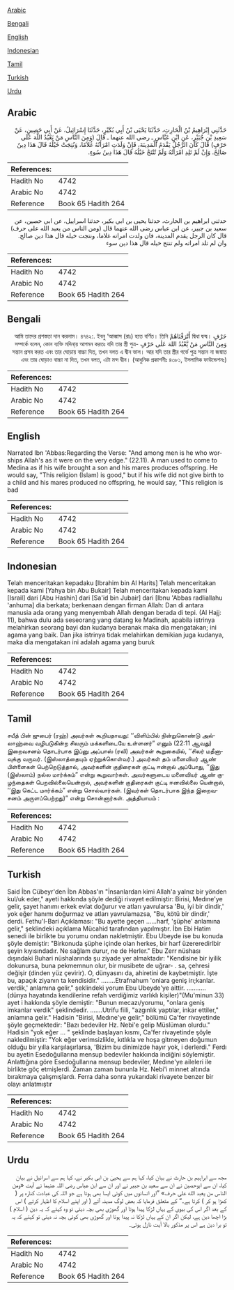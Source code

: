 [Arabic](#arabic)

[Bengali](#bengali)

[English](#english)

[Indonesian](#indonesian)

[Tamil](#tamil)

[Turkish](#turkish)

[Urdu](#urdu)

## Arabic


<div dir="rtl" lang="ar" style={{fontSize:'larger',backgroundColor:'#f8f9fa',padding:20}}>
حَدَّثَنِي إِبْرَاهِيمُ بْنُ الْحَارِثِ، حَدَّثَنَا يَحْيَى بْنُ أَبِي بُكَيْرٍ، حَدَّثَنَا إِسْرَائِيلُ، عَنْ أَبِي حَصِينٍ، عَنْ سَعِيدِ بْنِ جُبَيْرٍ، عَنِ ابْنِ عَبَّاسٍ ـ رضى الله عنهما ـ قَالَ ‏(‏وَمِنَ النَّاسِ مَنْ يَعْبُدُ اللَّهَ عَلَى حَرْفٍ‏)‏ قَالَ كَانَ الرَّجُلُ يَقْدَمُ الْمَدِينَةَ، فَإِنْ وَلَدَتِ امْرَأَتُهُ غُلاَمًا، وَنُتِجَتْ خَيْلُهُ قَالَ هَذَا دِينٌ صَالِحٌ‏.‏ وَإِنْ لَمْ تَلِدِ امْرَأَتُهُ وَلَمْ تُنْتَجْ خَيْلُهُ قَالَ هَذَا دِينُ سُوءٍ‏.‏
</div>
<div style={{backgroundColor:'#f8f9fa',padding:20, marginBottom: 10}}><table> <thead> <tr> <th>References:</th> <th></th> </tr> </thead> <tbody><tr><td>Hadith No</td><td>4742</td></tr><tr><td>Arabic No</td><td>4742</td></tr><tr><td>Reference</td><td>Book 65 Hadith 264</td></tr></tbody></table></div>


<div dir="rtl" lang="ar" style={{fontSize:'larger',backgroundColor:'#f8f9fa',padding:20}}>
حدثني ابراهيم بن الحارث، حدثنا يحيى بن ابي بكير، حدثنا اسراييل، عن ابي حصين، عن سعيد بن جبير، عن ابن عباس رضى الله عنهما قال (ومن الناس من يعبد الله على حرف) قال كان الرجل يقدم المدينة، فان ولدت امراته غلاما، ونتجت خيله قال هذا دين صالح. وان لم تلد امراته ولم تنتج خيله قال هذا دين سوء
</div>
<div style={{backgroundColor:'#f8f9fa',padding:20, marginBottom: 10}}><table> <thead> <tr> <th>References:</th> <th></th> </tr> </thead> <tbody><tr><td>Hadith No</td><td>4742</td></tr><tr><td>Arabic No</td><td>4742</td></tr><tr><td>Reference</td><td>Book 65 Hadith 264</td></tr></tbody></table></div>

## Bengali


<div dir="rtl" lang="bn" style={{fontSize:'larger',backgroundColor:'#f8f9fa',padding:20}}>
حَرْفٍ দ্বিধা দ্বন্দ্ব। أَتْرَفْنَاهُمْ আমি তাদের প্রশস্ততা দান করলাম। ৪৭৪২:. ইবনু ‘আব্বাস (রাঃ) হতে বর্ণিত। তিনি وَمِنَ النَّاسِ مَنْ يَّعْبُدُ اللهَ عَلٰى حَرْفٍ সম্পর্কে বলেন, কোন ব্যক্তি মদিনা্য় আগমন করতঃ যদি তার স্ত্রী পুত্র-সন্তান প্রসব করত এবং তার ঘোড়ায় বাচ্চা দিত, তখন বলত এ দ্বীন ভাল। আর যদি তার স্ত্রীর গর্ভে পুত্র সন্তান না জন্মাত এবং তার ঘোড়াও বাচ্চা না দিত, তখন বলত, এটা মন্দ দ্বীন। (আধুনিক প্রকাশনীঃ ৪৩৮১, ইসলামিক ফাউন্ডেশনঃ)
</div>
<div style={{backgroundColor:'#f8f9fa',padding:20, marginBottom: 10}}><table> <thead> <tr> <th>References:</th> <th></th> </tr> </thead> <tbody><tr><td>Hadith No</td><td>4742</td></tr><tr><td>Arabic No</td><td>4742</td></tr><tr><td>Reference</td><td>Book 65 Hadith 264</td></tr></tbody></table></div>

## English


<div dir="ltr" lang="en" style={{fontSize:'larger',backgroundColor:'#f8f9fa',padding:20}}>
Narrated Ibn 'Abbas:Regarding the Verse: "And among men is he who worships Allah's as it were on the very edge." (22.11). A man used to come to Medina as if his wife brought a son and his mares produces offspring. He would say, "This religion (Islam) is good," but if his wife did not give birth to a child and his mares produced no offspring, he would say, "This religion is bad
</div>
<div style={{backgroundColor:'#f8f9fa',padding:20, marginBottom: 10}}><table> <thead> <tr> <th>References:</th> <th></th> </tr> </thead> <tbody><tr><td>Hadith No</td><td>4742</td></tr><tr><td>Arabic No</td><td>4742</td></tr><tr><td>Reference</td><td>Book 65 Hadith 264</td></tr></tbody></table></div>

## Indonesian


<div dir="ltr" lang="id" style={{fontSize:'larger',backgroundColor:'#f8f9fa',padding:20}}>
Telah menceritakan kepadaku [Ibrahim bin Al Harits] Telah menceritakan kepada kami [Yahya bin Abu Bukair] Telah menceritakan kepada kami [Israil] dari [Abu Hashin] dari [Sa'id bin Jubair] dari [Ibnu 'Abbas radliallahu 'anhuma] dia berkata; berkenaan dengan firman Allah: Dan di antara manusia ada orang yang menyembah Allah dengan berada di tepi. (Al Hajj: 11), bahwa dulu ada seseorang yang datang ke Madinah, apabila istrinya melahirkan seorang bayi dan kudanya beranak maka dia mengatakan; ini agama yang baik. Dan jika istrinya tidak melahirkan demikian juga kudanya, maka dia mengatakan ini adalah agama yang buruk
</div>
<div style={{backgroundColor:'#f8f9fa',padding:20, marginBottom: 10}}><table> <thead> <tr> <th>References:</th> <th></th> </tr> </thead> <tbody><tr><td>Hadith No</td><td>4742</td></tr><tr><td>Arabic No</td><td>4742</td></tr><tr><td>Reference</td><td>Book 65 Hadith 264</td></tr></tbody></table></div>

## Tamil


<div dir="ltr" lang="ta" style={{fontSize:'larger',backgroundColor:'#f8f9fa',padding:20}}>
சயீத் பின் ஜுபைர் (ரஹ்) அவர்கள் கூறியதாவது: ‘‘விளிம்பில் நின்றுகொண்டு அல்லாஹ்வை வழிபடுகின்ற சிலரும் மக்களிடையே உள்ளனர்” எனும் (22:11 ஆவது) இறைவசனம் தொடர்பாக இப்னு அப்பாஸ் (ரலி) அவர்கள் கூறுகையில், ‘‘சிலர் மதீனாவுக்கு வருவர். (இஸ்லாத்தையும் ஏற்றுக்கொள்வர்.) அவர்கள் தம் மனைவியர் ஆண் பிள்ளைகள் பெற்றெடுத்தால், அவர்களின் குதிரைகள் குட்டி ஈன்றால் அப்போது, ‘‘இது (இஸ்லாம்) நல்ல மார்க்கம்” என்று கூறுவார்கள். அவர்களுடைய மனைவியர் ஆண் குழந்தைகள் பெறவில்லையென்றால், அவர்களின் குதிரைகள் குட்டி ஈனவில்லை யென்றால், ‘‘இது கெட்ட மார்க்கம்” என்று சொல்வார்கள். (இவர்கள் தொடர்பாக இந்த இறைவசனம் அருளப்பெற்றது)” என்று சொன்னார்கள். அத்தியாயம் :
</div>
<div style={{backgroundColor:'#f8f9fa',padding:20, marginBottom: 10}}><table> <thead> <tr> <th>References:</th> <th></th> </tr> </thead> <tbody><tr><td>Hadith No</td><td>4742</td></tr><tr><td>Arabic No</td><td>4742</td></tr><tr><td>Reference</td><td>Book 65 Hadith 264</td></tr></tbody></table></div>

## Turkish


<div dir="ltr" lang="tr" style={{fontSize:'larger',backgroundColor:'#f8f9fa',padding:20}}>
Said İbn Cübeyr'den İbn Abbas'ın "İnsanlardan kimi Allah'a yalnız bir yönden kul/uk eder," ayeti hakkında şöyle dediği rivayet edilmiştir: Birisi, Medıne'ye gelir, şayet hanımı erkek evlat doğurur ve atları yavrularsa 'Bu, iyi bir dindir,' yok eğer hanımı doğurmaz ve atları yavrulamazsa, "Bu, kötü bir dindir,' derdi. Fethu'l-Bari Açıklaması: "Bu ayette geçen ......harf, 'şüphe' anlamına gelir," şeklindeki açıklama Mücahid tarafından yapılmıştır. İbn Ebi Hatim senedi ile birlikte bu yorumu ondan nakletmiştir. Ebu Ubeyde ise bu konuda şöyle demiştir: "Birkonuda şüphe içinde olan herkes, bir harf üzereredirlbir şeyin kıyısındadır. Ne sağlam durur, ne de Herler." Ebu Zerr nüshası dışındaki Buhari nüshalarında şu ziyade yer almaktadır: "Kendisine bir iyilik dokunursa, buna pekmemnun olur, bir musibete de uğrar- . sa, çehresi değişir (dinden yüz çevirir). O, dünyasını da, ahiretini de kaybetmiştir. İşte bu, apaçık ziyanın ta kendisidir." ........Etrafnahum 'onlara geniş irı;kanlar. verdik,' anlamına gelir," şeklindeki yorum Ebu Ubeyde'ye aittir. ........... (dünya hayatında kendilerine refah verdiğimiz varlıklı kişiler)"(Mu'minun 33) ayet i hakkında şöyle demiştir: "Bunun mecazı/yorumu, "onlara geniş imkanlar verdik" şeklindedir. .......Utrifu fiili, "azgınlık yaptılar, inkar ettiler," anlamına gelir." Hadisin "Birisi, Medıne'ye gelir," bölümü Ca'fer rivayetinde şöyle geçmektedir: "Bazı bedeviler Hz. Nebi'e gelip Müslüman olurdu." Hadisin "yok eğer ... " şeklinde başlayan kısmı, Ca'fer rivayetinde şöyle nakledilmiştir: "Yok eğer verimsizlikle, kıtlıkla ve hoşa gitmeyen doğumun olduğu bir yılla karşılaşırlarsa, 'Bizim bu dinimizde hayır yok, i derlerdi." Ferdı bu ayetin Esedoğullarına mensup bedeviler hakkında indiğini söylemiştir. Anlattığına göre Esedoğullarına mensup bedeviler, Medıne'ye aileleri ile birlikte göç etmişlerdi. Zaman zaman bununla Hz. Nebi'i minnet altında bırakmaya çalışmışlardı. Ferra daha sonra yukarıdaki rivayete benzer bir olayı anlatmıştır
</div>
<div style={{backgroundColor:'#f8f9fa',padding:20, marginBottom: 10}}><table> <thead> <tr> <th>References:</th> <th></th> </tr> </thead> <tbody><tr><td>Hadith No</td><td>4742</td></tr><tr><td>Arabic No</td><td>4742</td></tr><tr><td>Reference</td><td>Book 65 Hadith 264</td></tr></tbody></table></div>

## Urdu


<div dir="rtl" lang="ur" style={{fontSize:'larger',backgroundColor:'#f8f9fa',padding:20}}>
مجھ سے ابراہیم بن حارث نے بیان کیا، کہا ہم سے یحییٰ بن ابی بکیر نے، کہا ہم سے اسرائیل نے بیان کیا، ان سے ابوحصین نے ان سے سعید بن جبیر نے اور ان سے ابن عباس رضی اللہ عنہما نے آیت «ومن الناس من يعبد الله على حرف‏» ”اور انسانوں میں کوئی ایسا بھی ہوتا ہے جو اللہ کی عبادت کنارہ پر ( کھڑا ہو کر ) کرتا ہے۔“ کے متعلق فرمایا کہ بعض لوگ مدینہ آتے ( اور اپنے اسلام کا اظہار کرتے ) اس کے بعد اگر اس کی بیوی کے یہاں لڑکا پیدا ہوتا اور گھوڑی بھی بچہ دیتی تو وہ کہتے کہ یہ دین ( اسلام ) بڑا اچھا دین ہے، لیکن اگر ان کے یہاں لڑکا نہ پیدا ہوتا اور گھوڑی بھی کوئی بچہ نہ دیتی تو کہتے کہ یہ تو برا دین ہے اس پر مذکور بالا آیت نازل ہوئی۔
</div>
<div style={{backgroundColor:'#f8f9fa',padding:20, marginBottom: 10}}><table> <thead> <tr> <th>References:</th> <th></th> </tr> </thead> <tbody><tr><td>Hadith No</td><td>4742</td></tr><tr><td>Arabic No</td><td>4742</td></tr><tr><td>Reference</td><td>Book 65 Hadith 264</td></tr></tbody></table></div>